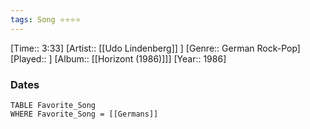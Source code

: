 ```yaml
---
tags: Song ⭐⭐⭐⭐ 
---
```

[Time:: 3:33]
[Artist:: [[Udo Lindenberg]] ]
[Genre:: German Rock-Pop]
[Played:: ]
[Album:: [[Horizont (1986)]]]
[Year:: 1986]
### Dates
````dataview
TABLE Favorite_Song
WHERE Favorite_Song = [[Germans]]
````